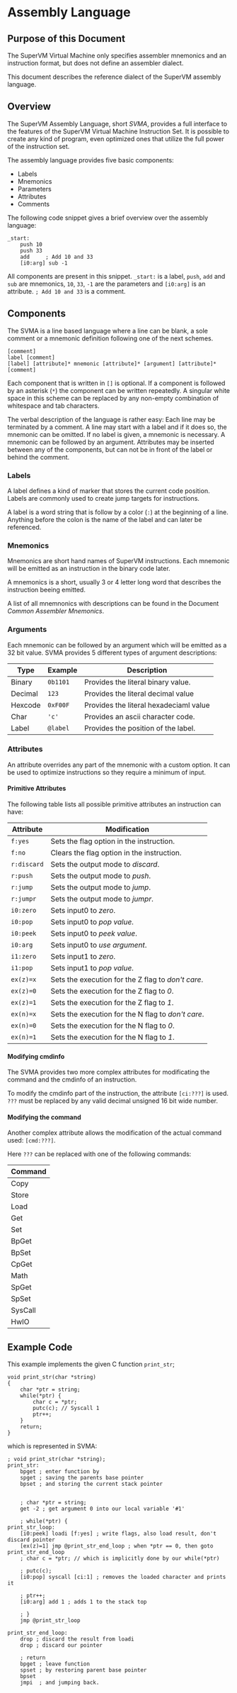 # Assembly Language

## Purpose of this Document
The SuperVM Virtual Machine only specifies assembler mnemonics and an instruction format,
but does not define an assembler dialect.

This document describes the reference dialect of the SuperVM assembly language.

## Overview

The SuperVM Assembly Language, short *SVMA*, provides a full interface to the features
of the SuperVM Virtual Machine Instruction Set. It is possible to create any kind of
program, even optimized ones that utilize the full power of the instruction set.

The assembly language provides five basic components:

- Labels
- Mnemonics
- Parameters
- Attributes
- Comments

The following code snippet gives a brief overview over the assembly language:

	_start:
		push 10
		push 33
		add     ; Add 10 and 33
		[i0:arg] sub -1

All components are present in this snippet. `_start:` is a label, `push`, `add` and
`sub` are mnemonics, `10`, `33`, `-1` are the parameters and `[i0:arg]` is an attribute.
`; Add 10 and 33` is a comment.

## Components

The SVMA is a line based language where a line can be blank, a sole comment or a mnemonic definition
following one of the next schemes.

	[comment]
	label [comment]
	[label] [attribute]* mnemonic [attribute]* [argument] [attribute]* [comment]

Each component that is written in `[]` is optional. If a component is followed by an
asterisk (`*`) the component can be written repeatedly. A singular white space in this 
scheme can be replaced by any non-empty combination of whitespace and tab characters.

The verbal description of the language is rather easy: Each line may be terminated by a comment.
A line may start with a label and if it does so, the mnemonic can be omitted. If no label
is given, a mnemonic is necessary. A mnemonic can be followed by an argument.
Attributes may be inserted between any of the components, but can not be in front of the label
or behind the comment.

### Labels
A label defines a kind of marker that stores the current code position.
Labels are commonly used to create jump targets for instructions.

A label is a word string that is follow by a color (`:`) at the beginning of a line.
Anything before the colon is the name of the label and can later be referenced.

### Mnemonics
Mnemonics are short hand names of SuperVM instructions. Each mnemonic will be emitted as
an instruction in the binary code later.

A mnemonics is a short, usually 3 or 4 letter long word that describes the instruction
beeing emitted.

A list of all mnemnonics with descriptions can be found in the Document *Common Assembler Mnemonics*.

### Arguments
Each mnemonic can be followed by an argument which will be emitted as a 32 bit value.
SVMA provides 5 different types of argument descriptions:

| Type    | Example  | Description                            |
|---------|----------|----------------------------------------|
| Binary  | `0b1101` | Provides the literal binary value.     |
| Decimal | `123`    | Provides the literal decimal value     |
| Hexcode | `0xF00F` | Provides the literal hexadeciaml value |
| Char    | `'c'`    | Provides an ascii character code.      |
| Label   | `@label` | Provides the position of the label.    |

### Attributes
An attribute overrides any part of the mnemonic with a custom option. It can be used
to optimize instructions so they require a minimum of input.

#### Primitive Attributes

The following table lists all possible primitive attributes an instruction can have:

| Attribute   | Modification                                       |
|-------------|----------------------------------------------------|
| `f:yes`     | Sets the flag option in the instruction.           |
| `f:no`      | Clears the flag option in the instruction.         |
| `r:discard` | Sets the output mode to *discard*.                 |
| `r:push`    | Sets the output mode to *push*.                    |
| `r:jump`    | Sets the output mode to *jump*.                    |
| `r:jumpr`   | Sets the output mode to *jumpr*.                   |
| `i0:zero`   | Sets input0 to *zero*.                             |
| `i0:pop`    | Sets input0 to *pop value*.                        |
| `i0:peek`   | Sets input0 to *peek value*.                       |
| `i0:arg`    | Sets input0 to *use argument*.                     |
| `i1:zero`   | Sets input1 to *zero*.                             |
| `i1:pop`    | Sets input1 to *pop value*.                        |
| `ex(z)=x`   | Sets the execution for the Z flag to *don't care*. |
| `ex(z)=0`   | Sets the execution for the Z flag to *0*.          |
| `ex(z)=1`   | Sets the execution for the Z flag to *1*.          |
| `ex(n)=x`   | Sets the execution for the N flag to *don't care*. |
| `ex(n)=0`   | Sets the execution for the N flag to *0*.          |
| `ex(n)=1`   | Sets the execution for the N flag to *1*.          |

#### Modifying cmdinfo
The SVMA provides two more complex attributes for modificating the command and the cmdinfo
of an instruction.

To modify the cmdinfo part of the instruction, the attribute `[ci:???]` is used. `???` must
be replaced by any valid decimal unsigned 16 bit wide number.

#### Modifying the command
Another complex attribute allows the modification of the actual command used: `[cmd:???]`.

Here `???` can be replaced with one of the following commands:

| Command |
|---------|
| Copy    |
| Store   |
| Load    |
| Get     |
| Set     |
| BpGet   |
| BpSet   |
| CpGet   |
| Math    |
| SpGet   |
| SpSet   |
| SysCall |
| HwIO    |

## Example Code
This example implements the given C function `print_str`;

	void print_str(char *string)
	{
		char *ptr = string;
		while(*ptr) {
			char c = *ptr;
			putc(c); // Syscall 1
			ptr++;
		}
		return;
	}

which is represented in SVMA:

	; void print_str(char *string);
	print_str:
		bpget ; enter function by
		spget ; saving the parents base pointer
		bpset ; and storing the current stack pointer
			 
		
		; char *ptr = string;
		get -2 ; get argument 0 into our local variable '#1'
		
		; while(*ptr) {
	print_str_loop:
		[i0:peek] loadi [f:yes] ; write flags, also load result, don't discard pointer
		[ex(z)=1] jmp @print_str_end_loop ; when *ptr == 0, then goto print_str_end_loop
		; char c = *ptr; // which is implicitly done by our while(*ptr)
		
		; putc(c);
		[i0:pop] syscall [ci:1] ; removes the loaded character and prints it
		
		; ptr++;
		[i0:arg] add 1 ; adds 1 to the stack top
		
		; }
		jmp @print_str_loop
		
	print_str_end_loop:
		drop ; discard the result from loadi
		drop ; discard our pointer
		
		; return
		bpget ; leave function
		spset ; by restoring parent base pointer
		bpset
		jmpi  ; and jumping back.